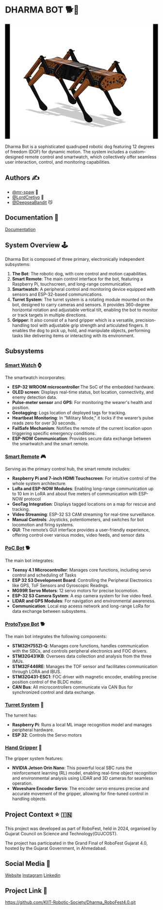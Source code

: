 # DHARMA BOT :dog2::robot:
![display_image](icons/dog.gif)

Dharma Bot is a sophisticated quadruped robotic dog featuring 12 degrees of freedom (DOF) for dynamic motion. The system includes a custom-designed remote control and smartwatch, which collectively offer seamless user interaction, control, and monitoring capabilities.

## Authors :writing_hand:

- [@mr-spaw](https://github.com/mr-spaw) :space_invader:
- [@LordCretivo](https://github.com/LordCretivo) :teddy_bear:
- [@DeepseaBandit](https://github.com/DeepseaBandit) :smirk_cat:

## Documentation :notebook_with_decorative_cover:

[Documentation](https://docs.google.com/document/d/14A3U6bSW9qBQt6sxEBGoiQTC8-wSntHT5azrs7TC3jw/edit?usp=sharing)

## System Overview :joystick: 
Dharma Bot is composed of three primary, electronically independent subsystems:
1. **The Bot**: The robotic dog, with core control and motion capabilities.
2. **Smart Remote**: The main control interface for the bot, featuring a Raspberry Pi, touchscreen, and long-range communication.
3. **Smartwatch**: A peripheral control and monitoring device equipped with sensors and ESP-32-based communications.
4. **Turret System**: The turret system is a rotating module mounted on the bot, designed to carry cameras and sensors. It provides 360-degree horizontal rotation and adjustable vertical tilt, enabling the bot to monitor or track targets in multiple directions.
4. **Gripper**:  It also consist of a hand gripper which is a versatile, precision-handling tool with adjustable grip strength and articulated fingers. It enables the dog to pick up, hold, and manipulate objects, performing tasks like delivering items or interacting with its environment.

## Subsystems

### [Smart Watch](Utility_Watch/watch.md) :watch:
The smartwatch incorporates:
- **ESP-32 WROOM microcontroller**:The SoC of the embedded hardware.
- **OLED screen**: Displays real-time status, bot location, connectivity, and enemy detection data.
- **Pulse-meter sensor** and **GPS**: For monitoring the wearer's health and position.
- **Geotagging**: Logs location of deployed tags for tracking.
- **Heartbeat Monitoring**: In "Military Mode," it locks if the wearer’s pulse reads zero for over 30 seconds.
- **FailSafe Mechanism**: Notifies the remote of the current location upon triggering specific emergency conditions.
- **ESP-NOW Communication**: Provides secure data exchange between the smartwatch and the smart remote.


### [Smart Remote](Utility_Remote/remote.md)  :video_game:
Serving as the primary control hub, the smart remote includes:
- **Raspberry Pi and 7-inch HDMI Touchscreen**: For intuitive control of the whole system architecture.
- **LoRa and ESP-NOW Modules**: Enabling long-range communication up to 10 km in LoRA and about five meters of communication with ESP-NOW protocol
- **GeoTag Integration**: Displays tagged locations on a map for rescue and tracking.
- **Video Streaming**: ESP-32 S3 CAM streaming for real-time surveillance.
- **Manual Controls**: Joysticks, potentiometers, and switches for bot locomotion and firing systems.
- **GUI**: The remote’s GUI interface provides a user-friendly experience, offering control over various modes, video feeds, and sensor data

### [PoC Bot](main_BOT/PoC_Bot.md) :dog2:
The main bot integrates:
- **Teensy 4.1 Microcontroller**: Manages core functions, including servo control and scheduling of Tasks
- **ESP 32 S3 Development Board**: Controlling the Peripheral Electronics like GPS, ToF Sensors and Gyroscopic Readngs.
- **MG99R Servo Motors**: 12 servo motors for precise locomotion.
- **ESP-32 S3 Camera System**: A esp camera system for live video feed.
- **LIDAR and GPS Modules**: For navigation and environmental awareness.
- **Communication**:  Local esp aceess network and long-range LoRa for data exchange between subsystems.

### [ProtoType Bot](main_BOT/PoC_Bot.md) :dog2:
The main bot integrates the following components:

- **STM32H755ZI-Q**: Manages core functions, handles communication with the SBCs, and controls peripheral electronics and FOC drivers.
- **STM32G431KB**: Oversees data collection and analysis from the three IMUs.
- **STM32F446RE**: Manages the TOF sensor and facilitates communication through LORA and IBUS.
- **STM32G431-ESC1**: FOC driver with magnetic encoder, enabling precise position control of the BLDC motor.
- **CAN Bus**: All microcontrollers communicate via CAN Bus for synchronized control and data exchange.

### [Turret System](Turret_System/turret.md) :gun:
The turrent has:
- **Raspberry Pi**: Runs a local ML image recognition model and manages peripheral hardware.
- **ESP 32**: Controls the Servo motors

### [Hand Gripper](Turret_System/turret.md) :gun:
The gripper system features:

- **NVIDIA Jetson Orin Nano**: This powerful local SBC runs the reinforcement learning (RL) model, enabling real-time object recognition and environmental analysis using LIDAR and 3D cameras for seamless operation.
- **Waveshare Encoder Servo**: The encoder servo ensures precise and accurate movement of the gripper, allowing for fine-tuned control in handling objects.

## Project Context :star: :india:
This project was developed as part of RoboFest, held in 2024, organised by Gujarat Council on Science and Technology(GUJCOST).

The project has participated in the Grand Final of RoboFest Gujarat 4.0, hosted by the Gujarat Government, in Ahmedabad.

## Social Media :star2:
[Website](https://krs.kiit.ac.in)
[Instagram](https://www.instagram.com/kiit_robotics.society?utm_source=ig_web_button_share_sheet&igsh=ZDNlZDc0MzIxNw==)
[Linkedin](https://www.linkedin.com/company/kiit-robotics-society-bbsr/mycompany/)

## Project Link :link:
https://github.com/KIIT-Robotic-Society/Dharma_RoboFest4.0.git
